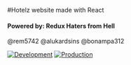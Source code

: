 #Hotelz website made with React

#### Powered by: Redux Haters from Hell

@rem5742
@alukardsins
@bonampa312

[![Development](https://www.herokucdn.com/deploy/button.png)](https://dae-hotelz-react-dev.herokuapp.com/)
[![Production](https://www.herokucdn.com/deploy/button.png)](https://dae-hotelz-react.herokuapp.com/)
